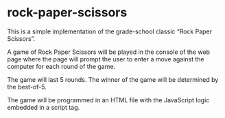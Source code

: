 # rock-paper-scissors
This is a simple implementation of the grade-school classic “Rock Paper Scissors”.

A game of Rock Paper Scissors will be played in the console of the web page where the page
will prompt the user to enter a move against the computer for each round of the game.

The game will last 5 rounds. The winner of the game will be determined by the best-of-5.

The game will be programmed in an HTML file with the JavaScript logic embedded in a script tag.